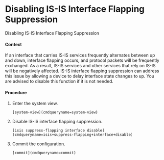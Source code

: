Disabling IS-IS Interface Flapping Suppression
==============================================

Disabling IS-IS Interface Flapping Suppression

#### Context

If an interface that carries IS-IS services frequently alternates between up and down, interface flapping occurs, and protocol packets will be frequently exchanged. As a result, IS-IS services and other services that rely on IS-IS will be negatively affected. IS-IS interface flapping suppression can address this issue by allowing a device to delay interface state changes to up. You are advised to disable this function if it is not needed.


#### Procedure

1. Enter the system view.
   
   
   ```
   [system-view](cmdqueryname=system-view)
   ```
2. Disable IS-IS interface flapping suppression.
   
   
   ```
   [isis suppress-flapping interface disable](cmdqueryname=isis+suppress-flapping+interface+disable)
   ```
3. Commit the configuration.
   
   
   ```
   [commit](cmdqueryname=commit)
   ```